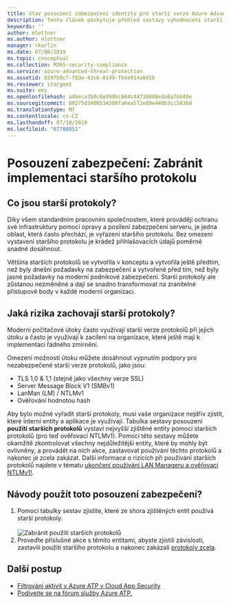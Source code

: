 ```yaml
---
title: Stav posouzení zabezpečení identity pro starší verze Azure Advanced Threat Protection | Microsoft Docs
description: Tento článek poskytuje přehled sestavy vyhodnocení starší verze protokolu zabezpečení pro identifikaci protokolu služby Azure ATP.
keywords: ''
author: mlottner
ms.author: mlottner
manager: rkarlin
ms.date: 07/08/2019
ms.topic: conceptual
ms.collection: M365-security-compliance
ms.service: azure-advanced-threat-protection
ms.assetid: 6597b8c7-f83e-43c6-8149-fb4a914a845b
ms.reviewer: itargoet
ms.suite: ems
ms.openlocfilehash: a4beca7b0c8e990bcb64c44716888eda6a76640e
ms.sourcegitcommit: 09275d3400534200fa6ea572e89e440b3cc58360
ms.translationtype: MT
ms.contentlocale: cs-CZ
ms.lasthandoff: 07/10/2019
ms.locfileid: "67788851"
---
```

# <a name="security-assessment-prevent-legacy-protocol-implementation"></a>Posouzení zabezpečení: Zabránit implementaci staršího protokolu
 
## <a name="what-are-legacy-protocols"></a>Co jsou starší protokoly?

Díky všem standardním pracovním společnostem, které provádějí ochranu své infrastruktury pomocí opravy a posílení zabezpečení serveru, je jedna oblast, která často přechází, je vyřazení staršího protokolu. Bez omezení vystavení staršího protokolu je krádež přihlašovacích údajů poměrně snadné dosáhnout. 

Většina starších protokolů se vytvořila v konceptu a vytvořila ještě předtím, než byly dnešní požadavky na zabezpečení a vytvořené před tím, než byly jasné požadavky na moderní podnikové zabezpečení. Starší protokoly ale zůstanou nezměněné a dají se snadno transformovat na zranitelné přístupové body v každé moderní organizaci. 

## <a name="what-risks-do-retained-legacy-protocols-introduce"></a>Jaká rizika zachovají starší protokoly? 

Moderní počítačové útoky často využívají starší verze protokolů při jejich útoku a často je využívají k zacílení na organizace, které ještě mají k implementaci řádného zmírnění. 

Omezení možností útoku můžete dosáhnout vypnutím podpory pro nezabezpečené starší verze protokolů, jako jsou: 

- TLS 1,0 & 1,1 (stejně jako všechny verze SSL)
- Server Message Block V1 (SMBv1)
- LanMan (LM) / NTLMv1
- Ověřování hodnotou hash

Aby bylo možné vyřadit starší protokoly, musí vaše organizace nejdřív zjistit, které interní entity a aplikace je využívají. Tabulka sestavy posouzení **použití starších protokolů** vystaví nejvyšší zjištěné entity pomocí starších protokolů (pro teď ověřovací NTLMv1). Pomocí této sestavy můžete okamžitě zkontrolovat všechny nejdůležitější entity, které by mohly být ovlivněny, a provádět na nich akce, zastavovat používání těchto protokolů a nakonec je zcela zakázat. Další informace o rizicích při používání starších protokolů najdete v tématu [ukončení používání LAN Manageru a ověřovací NTLMv1!](https://blogs.technet.microsoft.com/miriamxyra/2017/11/07/stop-using-lan-manager-and-ntlmv1/).


## <a name="how-do-i-use-this-security-assessment"></a>Návody použít toto posouzení zabezpečení? 
1. Pomocí tabulky sestav zjistíte, které ze shora zjištěných entit používá starší protokoly.  
    <br>![Zabránit použití starších protokolů](media/atp-mcas-ispm-legacy-protocols-2.png)
1. Proveďte příslušné akce s těmito entitami, abyste zjistili závislosti, zastavili použití staršího protokolu a nakonec zakázali [protokoly zcela](https://blogs.technet.microsoft.com/miriamxyra/2017/11/07/stop-using-lan-manager-and-ntlmv1/). 

## <a name="next-steps"></a>Další postup
- [Filtrování aktivit v Azure ATP v Cloud App Security](atp-activities-filtering-mcas.md)
- [Podívejte se na fórum služby Azure ATP.](https://aka.ms/azureatpcommunity)
